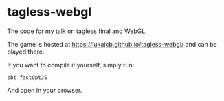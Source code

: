 # tagless-webgl

The code for my talk on tagless final and WebGL.

The game is hosted at https://lukajcb.github.io/tagless-webgl/ and can be played there.

If you want to compile it yourself, simply run:

```
sbt fastOptJS
```

And open in your browser.

